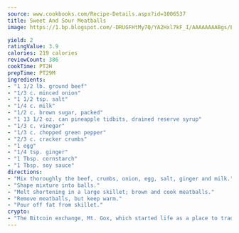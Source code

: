 ```yaml
---
source: www.cookbooks.com/Recipe-Details.aspx?id=1006537
title: Sweet And Sour Meatballs
image: https://1.bp.blogspot.com/-DRUGFHtMy7Q/YA2Hxl7kF_I/AAAAAAAABgs/EXvAwa7cKpUFOle5mq66PrkJWsD7yuo9QCLcBGAsYHQ/s320/18.png

yield: 2
ratingValue: 3.9
calories: 219 calories
reviewCount: 386
cookTime: PT2H
prepTime: PT29M
ingredients:
- "1 1/2 lb. ground beef"
- "1/3 c. minced onion"
- "1 1/2 tsp. salt"
- "1/4 c. milk"
- "1/2 c. brown sugar, packed"
- "1 13 1/2 oz. can pineapple tidbits, drained reserve syrup"
- "1/3 c. vinegar"
- "1/3 c. chopped green pepper"
- "2/3 c. cracker crumbs"
- "1 egg"
- "1/4 tsp. ginger"
- "1 Tbsp. cornstarch"
- "1 Tbsp. soy sauce"
directions:
- "Mix thoroughly the beef, crumbs, onion, egg, salt, ginger and milk."
- "Shape mixture into balls."
- "Melt shortening in a large skillet; brown and cook meatballs."
- "Remove meatballs, but keep warm."
- "Pour off fat from skillet."
crypto:
- "The Bitcoin exchange, Mt. Gox, which started life as a place to trade cards from a fantasy game, was hacked."
---
```

